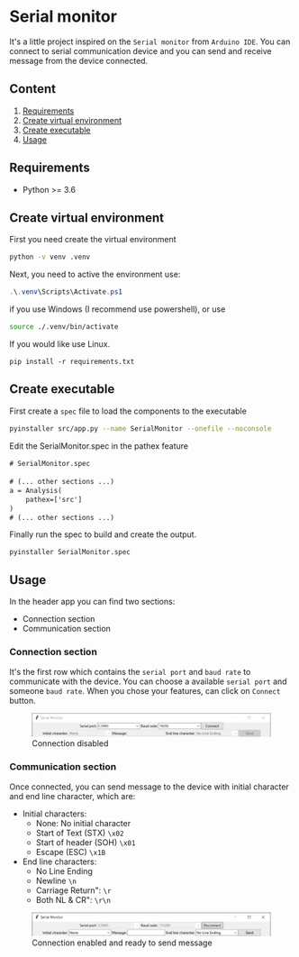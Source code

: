 # Serial monitor

It's a little project inspired on the `Serial monitor` from `Arduino IDE`. You can connect to serial communication device and you can send and receive message from the device connected.

## Content
1. [Requirements](#requirements)
2. [Create virtual environment](#create-virtual-environment)
3. [Create executable](#create-executable)
4. [Usage](#usage)

## Requirements
- Python >= 3.6

## Create virtual environment

First you need create the virtual environment
```sh
python -v venv .venv
```
Next, you need to active the environment use:
```powershell
.\.venv\Scripts\Activate.ps1
```
if you use Windows (I recommend use powershell), or use
```sh
source ./.venv/bin/activate
```
If you would like use Linux.

```
pip install -r requirements.txt
```

## Create executable

First create a `spec` file to load the components to the executable
```sh
pyinstaller src/app.py --name SerialMonitor --onefile --noconsole
```

Edit the SerialMonitor.spec in the pathex feature
```
# SerialMonitor.spec

# (... other sections ...)
a = Analysis(
    pathex=['src']
)
# (... other sections ...)
```

Finally run the spec to build and create the output.
```sh
pyinstaller SerialMonitor.spec
```

## Usage
In the header app you can find two sections:
- Connection section
- Communication section

### Connection section
It's the first row which contains the `serial port` and `baud rate` to communicate with the device. You can choose a available `serial port` and someone `baud rate`. When you chose your features, can click on `Connect` button.

<figure class="image">
  <img src="./assets/SerialMonitor00.PNG" alt="Connection disabled">
  <figcaption>Connection disabled</figcaption>
</figure>

### Communication section
Once connected, you can send message to the device with initial character and end line character, which are:
- Initial characters:
    - None: No initial character
    - Start of Text (STX) `\x02`
    - Start of header (SOH) `\x01`
    - Escape (ESC) `\x1B`
- End line characters:
    - No Line Ending
    - Newline `\n`
    - Carriage Return": `\r`
    - Both NL & CR": `\r\n`

<figure class="image">
  <img src="./assets/SerialMonitor01.PNG" alt="Connection enabled and ready to send message">
  <figcaption>Connection enabled and ready to send message</figcaption>
</figure>